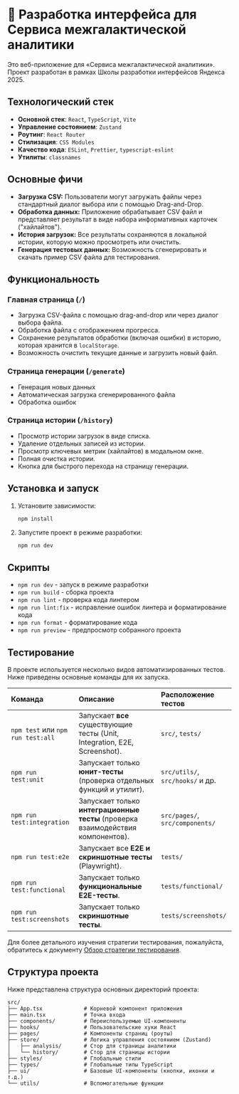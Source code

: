 # 🚀 Разработка интерфейса для Сервиса межгалактической аналитики

Это веб-приложение для «Сервиса межгалактической аналитики». Проект разработан в рамках Школы разработки интерфейсов Яндекса 2025.

## Технологический стек

- **Основной стек**: `React`, `TypeScript`, `Vite`
- **Управление состоянием**: `Zustand`
- **Роутинг**: `React Router`
- **Стилизация**: `CSS Modules`
- **Качество кода**: `ESLint`, `Prettier`, `typescript-eslint`
- **Утилиты**: `classnames`

## Основные фичи

-   **Загрузка CSV:** Пользователи могут загружать файлы через стандартный диалог выбора или с помощью Drag-and-Drop.
-   **Обработка данных:** Приложение обрабатывает CSV файл и представляет результат в виде набора информативных карточек ("хайлайтов").
-   **История загрузок:** Все результаты сохраняются в локальной истории, которую можно просмотреть или очистить.
-   **Генерация тестовых данных:** Возможность сгенерировать и скачать пример CSV файла для тестирования.

## Функциональность

### Главная страница (`/`)
- Загрузка CSV-файла с помощью drag-and-drop или через диалог выбора файла.
- Обработка файла с отображением прогресса.
- Сохранение результатов обработки (включая ошибки) в историю, которая хранится в `localStorage`.
- Возможность очистить текущие данные и загрузить новый файл.

### Страница генерации (`/generate`)
- Генерация новых данных
- Автоматическая загрузка сгенерированного файла
- Обработка ошибок

### Страница истории (`/history`)
- Просмотр истории загрузок в виде списка.
- Удаление отдельных записей из истории.
- Просмотр ключевых метрик (хайлайтов) в модальном окне.
- Полная очистка истории.
- Кнопка для быстрого перехода на страницу генерации.

## Установка и запуск

1. Установите зависимости:
   ```bash
   npm install
   ```

2. Запустите проект в режиме разработки:
   ```bash
   npm run dev
   ```

## Скрипты

- `npm run dev` - запуск в режиме разработки
- `npm run build` - сборка проекта
- `npm run lint` - проверка кода линтером
- `npm run lint:fix` - исправление ошибок линтера и форматирование кода
- `npm run format` - форматирование кода
- `npm run preview` - предпросмотр собранного проекта

## Тестирование

В проекте используется несколько видов автоматизированных тестов. Ниже приведены основные команды для их запуска.

| Команда | Описание | Расположение тестов |
| :--- | :--- | :--- |
| `npm test` или `npm run test:all` | Запускает **все** существующие тесты (Unit, Integration, E2E, Screenshot). | `src/`, `tests/` |
| `npm run test:unit` | Запускает только **юнит-тесты** (проверка отдельных функций и утилит). | `src/utils/`, `src/hooks/` и др. |
| `npm run test:integration` | Запускает только **интеграционные тесты** (проверка взаимодействия компонентов). | `src/pages/`, `src/components/` |
| `npm run test:e2e` | Запускает все **E2E и скриншотные тесты** (Playwright). | `tests/` |
| `npm run test:functional` | Запускает только **функциональные E2E-тесты**. | `tests/functional/` |
| `npm run test:screenshots`| Запускает только **скриншотные тесты**. | `tests/screenshots/` |

Для более детального изучения стратегии тестирования, пожалуйста, обратитесь к документу [Обзор стратегии тестирования](./docs/tests/TestStrategyOverview.md).

## Структура проекта

Ниже представлена структура основных директорий проекта:

```
src/
├── App.tsx             # Корневой компонент приложения
├── main.tsx            # Точка входа
├── components/         # Переиспользуемые UI-компоненты
├── hooks/              # Пользовательские хуки React
├── pages/              # Компоненты страниц (роуты)
├── store/              # Логика управления состоянием (Zustand)
│   ├── analysis/       # Стор для страницы аналитики
│   └── history/        # Стор для страницы истории
├── styles/             # Глобальные стили
├── types/              # Глобальные типы TypeScript
├── ui/                 # Базовые UI-компоненты (кнопки, иконки и т.д.)
└── utils/              # Вспомогательные функции
```
